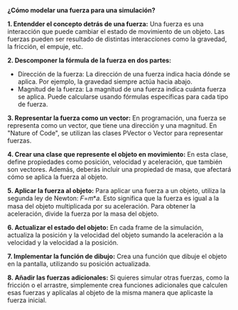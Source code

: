 **¿Cómo modelar una fuerza para una simulación?**

**1. Entendder el concepto detrás de una fuerza:** Una fuerza es una interacción que puede cambiar el estado de movimiento de un objeto. Las fuerzas pueden ser resultado de distintas interacciones como la gravedad, la fricción, el empuje, etc.
  
**2. Descomponer la fórmula de la fuerza en dos partes:**
   * Dirección de la fuerza: La dirección de una fuerza indica hacia dónde se aplica. Por ejemplo, la gravedad siempre actúa hacia abajo.
   * Magnitud de la fuerza: La magnitud de una fuerza indica cuánta fuerza se aplica. Puede calcularse usando fórmulas específicas para cada tipo de fuerza.

**3. Representar la fuerza como un vector:** En programación, una fuerza se representa como un vector, que tiene una dirección y una magnitud. En "Nature of Code", se utilizan las clases PVector o Vector para representar fuerzas.
  
**4. Crear una clase que represente el objeto en movimiento:** En esta clase, define propiedades como posición, velocidad y aceleración, que también son vectores. Además, deberás incluir una propiedad de masa, que afectará cómo se aplica la fuerza al objeto.

**5. Aplicar la fuerza al objeto:** Para aplicar una fuerza a un objeto, utiliza la segunda ley de Newton: 𝐹=𝑚*𝑎. Esto significa que la fuerza es igual a la masa del objeto multiplicada por su aceleración. Para obtener la aceleración, divide la fuerza por la masa del objeto.

**6. Actualizar el estado del objeto:** En cada frame de la simulación, actualiza la posición y la velocidad del objeto sumando la aceleración a la velocidad y la velocidad a la posición.
   
**7. Implementar la función de dibujo:** Crea una función que dibuje el objeto en la pantalla, utilizando su posición actualizada.

**8. Añadir las fuerzas adicionales:** Si quieres simular otras fuerzas, como la fricción o el arrastre, simplemente crea funciones adicionales que calculen esas fuerzas y aplícalas al objeto de la misma manera que aplicaste la fuerza inicial.
